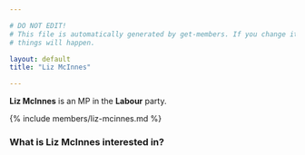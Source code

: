 ```yaml
---

# DO NOT EDIT!
# This file is automatically generated by get-members. If you change it, bad
# things will happen.

layout: default
title: "Liz McInnes"

---
```


**Liz McInnes** is an MP in the **Labour** party.

{% include members/liz-mcinnes.md %}

### What is Liz McInnes interested in?


